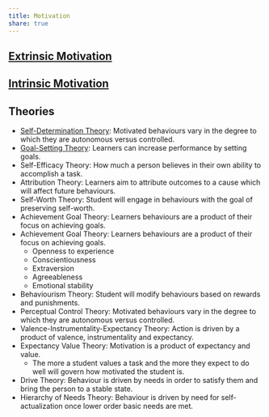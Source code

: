 ```yaml
---
title: Motivation
share: true
---
```


## [Extrinsic Motivation](Extrinsic%20Motivation.md)

## [Intrinsic Motivation](Intrinsic%20Motivation.md)

## Theories

- [Self-Determination Theory](./Self-Determination%20Theory.md): Motivated behaviours vary in the degree to which they are autonomous versus controlled.
- [Goal-Setting Theory](./Goal-Setting%20Theory.md): Learners can increase performance by setting goals.
- Self-Efficacy Theory: How much a person believes in their own ability to accomplish a task.
- Attribution Theory: Learners aim to attribute outcomes to a cause which will affect future behaviours.
- Self-Worth Theory: Student will engage in behaviours with the goal of preserving self-worth.
- Achievement Goal Theory: Learners behaviours are a product of their focus on achieving goals.
- Achievement Goal Theory: Learners behaviours are a product of their focus on achieving goals.
	- Openness to experience
	- Conscientiousness
	- Extraversion
	- Agreeableness
	- Emotional stability
- Behaviourism Theory: Student will modify behaviours based on rewards and punishments.
- Perceptual Control Theory: Motivated behaviours vary in the degree to which they are autonomous versus controlled.
- Valence-Instrumentality-Expectancy Theory: Action is driven by a product of valence, instrumentality and expectancy.
- Expectancy Value Theory: Motivation is a product of expectancy and value.
	- The more a student values a task and the more they expect to do well will govern how motivated the student is.
- Drive Theory: Behaviour is driven by needs in order to satisfy them and bring the person to a stable state.
- Hierarchy of Needs Theory: Behaviour is driven by need for self-actualization once lower order basic needs are met.
